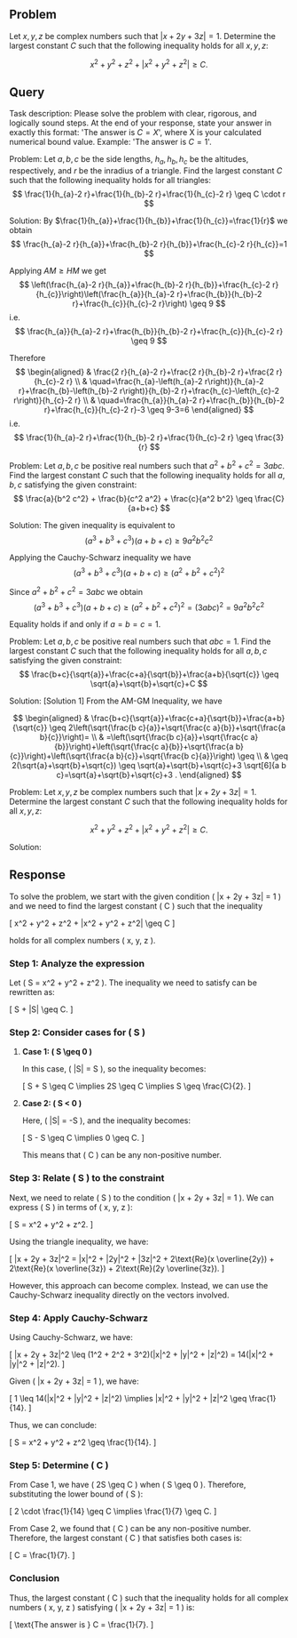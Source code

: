 ## Problem

Let $x, y, z$ be complex numbers such that $|x+2y+3z| = 1$. Determine the largest constant $C$ such that the following inequality holds for all $x, y, z$:

$$
x^2 + y^2 + z^2 + \left|x^2 + y^2 + z^2\right| \geq C.
$$

## Query

Task description: Please solve the problem with clear, rigorous, and logically sound steps. At the end of your response, state your answer in exactly this format: 'The answer is $C=X$', where X is your calculated numerical bound value. Example: 'The answer is $C=1$'.



Problem: Let $a, b, c$ be the side lengths, $h_{a}, h_{b}, h_{c}$ be the altitudes, respectively, and $r$ be the inradius of a triangle. Find the largest constant $C$ such that the following inequality holds for all triangles:
$$
\frac{1}{h_{a}-2 r}+\frac{1}{h_{b}-2 r}+\frac{1}{h_{c}-2 r} \geq C \cdot r
$$

Solution: By $\frac{1}{h_{a}}+\frac{1}{h_{b}}+\frac{1}{h_{c}}=\frac{1}{r}$ we obtain
$$
\frac{h_{a}-2 r}{h_{a}}+\frac{h_{b}-2 r}{h_{b}}+\frac{h_{c}-2 r}{h_{c}}=1
$$

Applying $A M \geq H M$ we get
$$
\left(\frac{h_{a}-2 r}{h_{a}}+\frac{h_{b}-2 r}{h_{b}}+\frac{h_{c}-2 r}{h_{c}}\right)\left(\frac{h_{a}}{h_{a}-2 r}+\frac{h_{b}}{h_{b}-2 r}+\frac{h_{c}}{h_{c}-2 r}\right) \geq 9
$$
i.e.
$$
\frac{h_{a}}{h_{a}-2 r}+\frac{h_{b}}{h_{b}-2 r}+\frac{h_{c}}{h_{c}-2 r} \geq 9
$$

Therefore
$$
\begin{aligned}
& \frac{2 r}{h_{a}-2 r}+\frac{2 r}{h_{b}-2 r}+\frac{2 r}{h_{c}-2 r} \\
& \quad=\frac{h_{a}-\left(h_{a}-2 r\right)}{h_{a}-2 r}+\frac{h_{b}-\left(h_{b}-2 r\right)}{h_{b}-2 r}+\frac{h_{c}-\left(h_{c}-2 r\right)}{h_{c}-2 r} \\
& \quad=\frac{h_{a}}{h_{a}-2 r}+\frac{h_{b}}{h_{b}-2 r}+\frac{h_{c}}{h_{c}-2 r}-3 \geq 9-3=6
\end{aligned}
$$
i.e.
$$
\frac{1}{h_{a}-2 r}+\frac{1}{h_{b}-2 r}+\frac{1}{h_{c}-2 r} \geq \frac{3}{r}
$$



Problem: Let $a, b, c$ be positive real numbers such that $a^2 + b^2 + c^2 = 3abc$. Find the largest constant $C$ such that the following inequality holds for all $a, b, c$ satisfying the given constraint:
$$
\frac{a}{b^2 c^2} + \frac{b}{c^2 a^2} + \frac{c}{a^2 b^2} \geq \frac{C}{a+b+c}
$$

Solution: The given inequality is equivalent to
$$
\left(a^{3}+b^{3}+c^{3}\right)(a+b+c) \geq 9 a^{2} b^{2} c^{2}
$$

Applying the Cauchy-Schwarz inequality we have
$$
\left(a^{3}+b^{3}+c^{3}\right)(a+b+c) \geq\left(a^{2}+b^{2}+c^{2}\right)^{2}
$$

Since $a^{2}+b^{2}+c^{2}=3 a b c$ we obtain
$$
\left(a^{3}+b^{3}+c^{3}\right)(a+b+c) \geq\left(a^{2}+b^{2}+c^{2}\right)^{2}=(3 a b c)^{2}=9 a^{2} b^{2} c^{2}
$$

Equality holds if and only if $a=b=c=1$.



Problem: Let $a, b, c$ be positive real numbers such that $a b c = 1$. Find the largest constant $C$ such that the following inequality holds for all $a, b, c$ satisfying the given constraint:
$$
\frac{b+c}{\sqrt{a}}+\frac{c+a}{\sqrt{b}}+\frac{a+b}{\sqrt{c}} \geq \sqrt{a}+\sqrt{b}+\sqrt{c}+C
$$

Solution: [Solution 1]
From the AM-GM Inequality, we have

$$
\begin{aligned}
& \frac{b+c}{\sqrt{a}}+\frac{c+a}{\sqrt{b}}+\frac{a+b}{\sqrt{c}} \geq 2\left(\sqrt{\frac{b c}{a}}+\sqrt{\frac{c a}{b}}+\sqrt{\frac{a b}{c}}\right)= \\
& =\left(\sqrt{\frac{b c}{a}}+\sqrt{\frac{c a}{b}}\right)+\left(\sqrt{\frac{c a}{b}}+\sqrt{\frac{a b}{c}}\right)+\left(\sqrt{\frac{a b}{c}}+\sqrt{\frac{b c}{a}}\right) \geq \\
& \geq 2(\sqrt{a}+\sqrt{b}+\sqrt{c}) \geq \sqrt{a}+\sqrt{b}+\sqrt{c}+3 \sqrt[6]{a b c}=\sqrt{a}+\sqrt{b}+\sqrt{c}+3 .
\end{aligned}
$$

Problem: Let $x, y, z$ be complex numbers such that $|x+2y+3z| = 1$. Determine the largest constant $C$ such that the following inequality holds for all $x, y, z$:

$$
x^2 + y^2 + z^2 + \left|x^2 + y^2 + z^2\right| \geq C.
$$

Solution:

## Response

To solve the problem, we start with the given condition \( |x + 2y + 3z| = 1 \) and we need to find the largest constant \( C \) such that the inequality 

\[
x^2 + y^2 + z^2 + |x^2 + y^2 + z^2| \geq C
\]

holds for all complex numbers \( x, y, z \).

### Step 1: Analyze the expression

Let \( S = x^2 + y^2 + z^2 \). The inequality we need to satisfy can be rewritten as:

\[
S + |S| \geq C.
\]

### Step 2: Consider cases for \( S \)

1. **Case 1: \( S \geq 0 \)**

   In this case, \( |S| = S \), so the inequality becomes:

   \[
   S + S \geq C \implies 2S \geq C \implies S \geq \frac{C}{2}.
   \]

2. **Case 2: \( S < 0 \)**

   Here, \( |S| = -S \), and the inequality becomes:

   \[
   S - S \geq C \implies 0 \geq C.
   \]

   This means that \( C \) can be any non-positive number.

### Step 3: Relate \( S \) to the constraint

Next, we need to relate \( S \) to the condition \( |x + 2y + 3z| = 1 \). We can express \( S \) in terms of \( x, y, z \):

\[
S = x^2 + y^2 + z^2.
\]

Using the triangle inequality, we have:

\[
|x + 2y + 3z|^2 = |x|^2 + |2y|^2 + |3z|^2 + 2\text{Re}(x \overline{2y}) + 2\text{Re}(x \overline{3z}) + 2\text{Re}(2y \overline{3z}).
\]

However, this approach can become complex. Instead, we can use the Cauchy-Schwarz inequality directly on the vectors involved.

### Step 4: Apply Cauchy-Schwarz

Using Cauchy-Schwarz, we have:

\[
|x + 2y + 3z|^2 \leq (1^2 + 2^2 + 3^2)(|x|^2 + |y|^2 + |z|^2) = 14(|x|^2 + |y|^2 + |z|^2).
\]

Given \( |x + 2y + 3z| = 1 \), we have:

\[
1 \leq 14(|x|^2 + |y|^2 + |z|^2) \implies |x|^2 + |y|^2 + |z|^2 \geq \frac{1}{14}.
\]

Thus, we can conclude:

\[
S = x^2 + y^2 + z^2 \geq \frac{1}{14}.
\]

### Step 5: Determine \( C \)

From Case 1, we have \( 2S \geq C \) when \( S \geq 0 \). Therefore, substituting the lower bound of \( S \):

\[
2 \cdot \frac{1}{14} \geq C \implies \frac{1}{7} \geq C.
\]

From Case 2, we found that \( C \) can be any non-positive number. Therefore, the largest constant \( C \) that satisfies both cases is:

\[
C = \frac{1}{7}.
\]

### Conclusion

Thus, the largest constant \( C \) such that the inequality holds for all complex numbers \( x, y, z \) satisfying \( |x + 2y + 3z| = 1 \) is:

\[
\text{The answer is } C = \frac{1}{7}.
\]